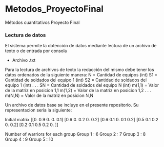 # Metodos_ProyectoFinal
Métodos cuantitativos Proyecto Final

### Lectura de datos
El sistema permite la obtención de datos mediante lectura de un archivo de texto o de entrada por consola

- Archivo .txt

Para la lectura de archivos de texto la redacción del mismo debe tener los datos ordenados de la siguiente manera:
    N = Cantidad de equipos (int)
    S1 = Cantidad de soldados del equipo 1 (int)
    S2 = Cantidad de soldados del equipo 1 (int)
    .
    .
    .
    SN = Cantidad de soldados del equipo N (int)
    m(1,1) = Valor de la matriz en posicion 1,1
    m(1,2) = Valor de la matriz en posicion 1,2
    .
    .
    .
    m(N,N) = Valor de la matriz en posicion N,N

Un archivo de datos base se incluye en el presente repositorio. Su representacion sería la siguiente:

Initial matrix 
[[0.  0.9 0.  0.  0.1]
 [0.6 0.  0.2 0.  0.2]
 [0.6 0.1 0.  0.1 0.2]
 [0.5 0.1 0.2 0.  0.2]
 [0.2 0.1 0.5 0.2 0. ]]

Number of warriors for each group 
Group 1 : 6
Group 2 : 7
Group 3 : 8
Group 4 : 9
Group 5 : 10


